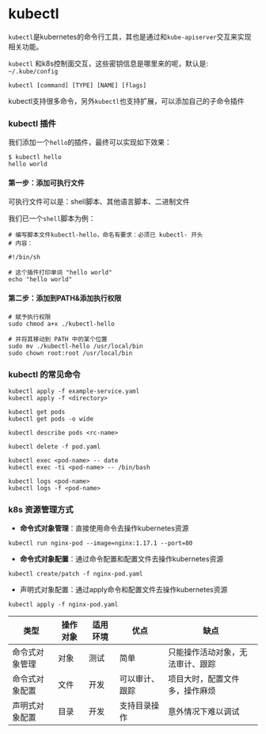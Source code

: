 # kubectl

`kubectl`是kubernetes的命令行工具，其也是通过和`kube-apiserver`交互来实现相关功能。

`kubectl` 和k8s控制面交互，这些密钥信息是哪里来的呢，默认是: `~/.kube/config`

```shell
kubectl [command] [TYPE] [NAME] [flags]
```

kubectl支持很多命令，另外`kubectl`也支持扩展，可以添加自己的子命令插件

### kubectl 插件

我们添加一个`hello`的插件，最终可以实现如下效果：

```shell
$ kubectl hello
hello world
```

#### 第一步：添加可执行文件

可执行文件可以是：shell脚本、其他语言脚本、二进制文件

我们已一个`shell`脚本为例：

```shell
# 编写脚本文件kubectl-hello，命名有要求：必须已 kubectl- 开头
# 内容：

#!/bin/sh

# 这个插件打印单词 "hello world"
echo "hello world"
```

#### 第二步：添加到PATH&添加执行权限

```shell
# 赋予执行权限
sudo chmod a+x ./kubectl-hello

# 并将其移动到 PATH 中的某个位置
sudo mv ./kubectl-hello /usr/local/bin
sudo chown root:root /usr/local/bin
```



### kubectl 的常见命令

```shell
kubectl apply -f example-service.yaml
kubectl apply -f <directory>

kubectl get pods
kubectl get pods -o wide

kubectl describe pods <rc-name>

kubectl delete -f pod.yaml
```



```shell
kubectl exec <pod-name> -- date
kubectl exec -ti <pod-name> -- /bin/bash
```

```shell
kubectl logs <pod-name>
kubectl logs -f <pod-name>
```





### k8s 资源管理方式

- **命令式对象管理**：直接使用命令去操作kubernetes资源

```shell
kubectl run nginx-pod --image=nginx:1.17.1 --port=80
```

- **命令式对象配置**：通过命令配置和配置文件去操作kubernetes资源

```shell
kubectl create/patch -f nginx-pod.yaml
```

- 声明式对象配置：通过apply命令和配置文件去操作kubernetes资源

```shell
kubectl apply -f nginx-pod.yaml
```

| 类型           | 操作对象 | 适用环境 | 优点           | 缺点                             |
| -------------- | -------- | -------- | -------------- | -------------------------------- |
| 命令式对象管理 | 对象     | 测试     | 简单           | 只能操作活动对象，无法审计、跟踪 |
| 命令式对象配置 | 文件     | 开发     | 可以审计、跟踪 | 项目大时，配置文件多，操作麻烦   |
| 声明式对象配置 | 目录     | 开发     | 支持目录操作   | 意外情况下难以调试               |


